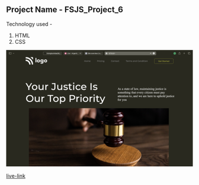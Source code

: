 ## Project Name - FSJS_Project_6

Technology used -
1. HTML
2. CSS

![Screenshot](./Screenshot%202022-12-18%20at%2011.39.39%20PM.png)

[live-link](https://vermillion-shortbread-3633a5.netlify.app/)
